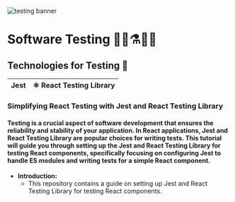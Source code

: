 ![testing banner](https://i.ibb.co/yQq8jxF/software-testing.jpg)
# Software Testing 🔬📰⚗️👨‍🔬


## Technologies for Testing 🚩
| Jest               |⚛ React Testing Library |
|------------------------|------------------- |

### Simplifying React Testing with Jest and React Testing Library
#### Testing is a crucial aspect of software development that ensures the reliability and stability of your application. In React applications, Jest and React Testing Library are popular choices for writing tests. This tutorial will guide you through setting up the Jest and React Testing Library for testing React components, specifically focusing on configuring Jest to handle ES modules and writing tests for a simple React component.


- **Introduction:**
  - This repository contains a guide on setting up Jest and React Testing Library for testing React components.
